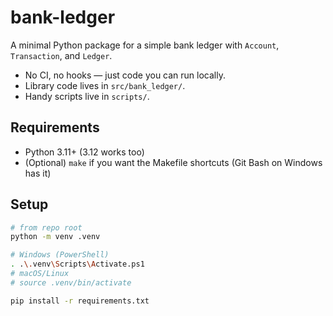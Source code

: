 # bank-ledger

A minimal Python package for a simple bank ledger with `Account`, `Transaction`, and `Ledger`.

- No CI, no hooks — just code you can run locally.
- Library code lives in `src/bank_ledger/`.
- Handy scripts live in `scripts/`.

## Requirements

- Python 3.11+ (3.12 works too)
- (Optional) `make` if you want the Makefile shortcuts (Git Bash on Windows has it)

## Setup

```bash
# from repo root
python -m venv .venv

# Windows (PowerShell)
. .\.venv\Scripts\Activate.ps1
# macOS/Linux
# source .venv/bin/activate

pip install -r requirements.txt
